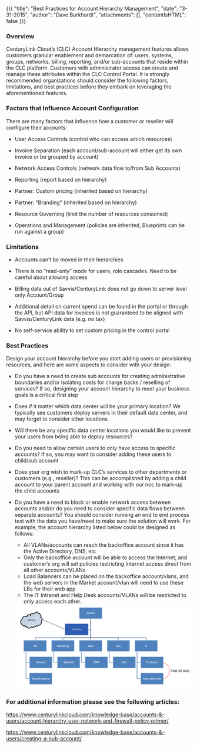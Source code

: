 {{{
  "title": "Best Practices for Account Hierarchy Management",
  "date": "3-31-2015",
  "author": "Dave Burkhardt",
  "attachments": [],
  "contentIsHTML": false
}}}

### Overview
CenturyLink Cloud’s (CLC) Account Hierarchy management features allows customers granular enablement and demarcation of: users, systems, groups, networks,
billing, reporting, and/or sub-accounts that reside within the CLC platform. Customers with administrator access can create and manage these attributes
within the CLC Control Portal. It is strongly recommended organizations should consider the following factors, limitations, and best practices before they
embark on leveraging the aforementioned features.


### Factors that Influence Account Configuration
There are many factors that influence how a customer or reseller will configure their accounts:
* User Access Controls (control who can access which resources)

* Invoice Separation (each account/sub-account will either get its own invoice
  or be grouped by account)

* Network Access Controls (network data flow to/from Sub Accounts)

* Reporting (report based on hierarchy)

* Partner: Custom pricing (inherited based on hierarchy)

* Partner: “Branding” (inherited based on hierarchy)

* Resource Governing (limit the number of resources consumed)

* Operations and Management (policies are inherited, Blueprints can be run
  against a group)


### Limitations
* Accounts can’t be moved in their hierarchies

* There is no “read-only” mode for users, role cascades.  Need to be careful about allowing access

* Billing data out of Savvis/CenturyLink does not go down to server level only Account/Group

* Additional detail on current spend can be found in the portal or through the API, but API data for invoices is not guaranteed to be aligned with Savvis/CenturyLink data (e.g. no tax)

* No self-service ability to set custom pricing in the control portal


### Best Practices
Design your account hierarchy before you start adding users or provisioning resources, and here are some aspects to consider with your design:
* Do you have a need to create sub accounts for creating administrative boundaries and/or isolating costs for charge backs / reselling of services? If so, designing your account hierarchy to meet your business goals is a critical first step

* Does if it matter which data center will be your primary location?  We typically see customers deploy servers in their default data center, and may forget to consider other locations

* Will there be any specific data center locations you would like to prevent your users from being able to deploy resources?

* Do you need to allow certain users to only have access to specific accounts? If so, you may want to consider adding these users to child/sub account

* Does your org wish to mark-up CLC’s services to other departments or customers (e.g., reseller)? This can be accomplished by adding a child account to your parent account and working with our noc to mark-up the child accounts

* Do you have a need to block or enable network access between accounts and/or do you need to consider specific data flows between separate accounts? You should consider running an end to end process test with the data you have/need to make sure the solution will work. For example, the account hierarchy listed below could be designed as follows:
    * All VLANs/accounts can reach the backoffice account since it has the Active Directory, DNS, etc
    * Only the backoffice account will be able to access the Internet, and customer’s org will set policies restricting Internet access direct from all other accounts/VLANs
    * Load Balancers can be placed on the backoffice account/vlans, and the web servers in the Market account/vlan will need to use these LBs for their web app
    * The IT Intranet and Help Desk accounts/VLANs will be restricted to only access each other.
  <img src="../images/acct-structure1.png">


### For additional information please see the following articles:
https://www.centurylinkcloud.com/knowledge-base/accounts-&-users/account-hierarchy-user-network-and-firewall-policy-primer/

https://www.centurylinkcloud.com/knowledge-base/accounts-&-users/creating-a-sub-account/
